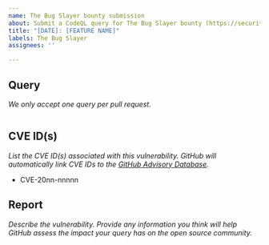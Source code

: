 ```yaml
---
name: The Bug Slayer bounty submission
about: Submit a CodeQL query for The Bug Slayer bounty (https://securitylab.github.com/bounties)
title: "[DATE]: [FEATURE NAME]"
labels: The Bug Slayer
assignees: ''

---
```


## Query

*We only accept one query per pull request.*

```codeql

```

## CVE ID(s)

*List the CVE ID(s) associated with this vulnerability. GitHub will automatically link CVE IDs to the [GitHub Advisory Database](https://github.com/advisories).*

- CVE-20nn-nnnnn

## Report

*Describe the vulnerability. Provide any information you think will help GitHub assess the impact your query has on the open source community.*

